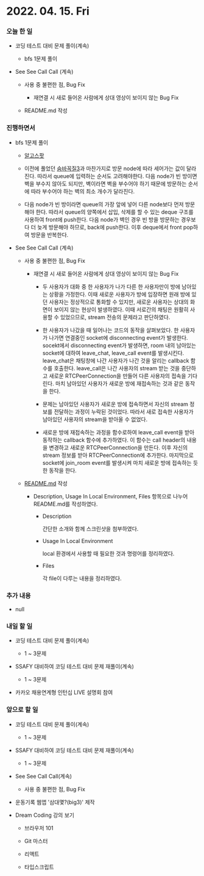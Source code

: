 # 2022. 04. 15. Fri

### 오늘 한 일

- 코딩 테스트 대비 문제 풀이(계속)

  - bfs 1문제 풀이

- See See Call Call (계속)

  - 사용 중 불편한 점, Bug Fix

    - 재연결 시 새로 들어온 사람에게 상대 영상이 보이지 않는 Bug Fix

  - README.md 작성

### 진행하면서

- bfs 1문제 풀이

  - [알고스팟](https://www.acmicpc.net/problem/1261)

  - 이전에 풀었던 [숨바꼭질3](https://www.acmicpc.net/problem/13549)과 마찬가지로 방문 node에 따라 세어가는 값이 달라진다. 따라서 queue에 입력하는 순서도 고려해야한다. 다음 node가 빈 방이면 벽을 부수지 않아도 되지만, 벽이라면 벽을 부수어야 하기 때문에 방문하는 순서에 따라 부수어야 하는 벽의 최소 개수가 달라진다.

  - 다음 node가 빈 방이라면 queue의 가장 앞에 넣어 다른 node보다 먼저 방문해야 한다. 따라서 queue의 양쪽에서 삽입, 삭제를 할 수 있는 deque 구조를 사용하여 front에 push한다. 다음 node가 벽인 경우 빈 방을 방문하는 경우보다 더 늦게 방문해야 하므로, back에 push한다. 이후 deque에서 front pop하여 방문을 반복한다.

- See See Call Call (계속)

  - 사용 중 불편한 점, Bug Fix

    - 재연결 시 새로 들어온 사람에게 상대 영상이 보이지 않는 Bug Fix

      - 두 사용자가 대화 중 한 사용자가 나가 다른 한 사용자만이 방에 남아있는 상황을 가정한다. 이때 새로운 사용자가 방에 입장하면 원래 방에 있던 사용자는 정상적으로 통화할 수 있지만, 새로운 사용자는 상대의 화면이 보이지 않는 현상이 발생하였다. 이때 서로간의 채팅은 원활히 사용할 수 있었으므로, stream 전송의 문제라고 판단하였다.

      - 한 사용자가 나갔을 때 일어나는 코드의 동작을 살펴보았다. 한 사용자가 나가면 연결중인 socket에 disconnecting event가 발생한다. socekt에서 disconnecting event가 발생하면, room 내의 남아있는 socket에 대하여 leave_chat, leave_call event를 발생시킨다. leave_chat은 채팅창에 나간 사용자가 나간 것을 알리는 callback 함수를 호출한다. leave_call은 나간 사용자의 stream 받는 것을 중단하고 새로운 RTCPeerConnection을 만들어 다른 사용자의 접속을 기다린다. 마치 남아있던 사용자가 새로운 방에 재접속하는 것과 같은 동작을 한다.

      - 문제는 남아있던 사용자가 새로운 방에 접속하면서 자신의 stream 정보를 전달하는 과정이 누락된 것이었다. 따라서 새로 접속한 사용자가 남아있던 사용자의 stream을 받아올 수 없었다.

      - 새로운 방에 재접속하는 과정을 함수로하여 leave_call event을 받아 동작하는 callback 함수에 추가하였다. 이 함수는 call header의 내용을 변경하고 새로운 RTCPeerConnection을 만든다. 이후 자신의 stream 정보를 받아 RTCPeerConnection에 추가한다. 마지막으로 socket에 join_room event를 발생시켜 마치 새로운 방에 접속하는 듯한 동작을 한다.

  - [README.md](https://github.com/defrostingk/see-see-call-call) 작성

    - Description, Usage In Local Environment, Files 항목으로 나누어 README.md를 작성하였다.

      - Description

        간단한 소개와 함께 스크린샷을 첨부하였다.

      - Usage In Local Environment

        local 환경에서 사용할 때 필요한 것과 명령어를 정리하였다.

      - Files

        각 file이 다루는 내용을 정리하였다.

### 추가 내용

- null

### 내일 할 일

- 코딩 테스트 대비 문제 풀이(계속)

  - 1 ~ 3문제

- SSAFY 대비하여 코딩 테스트 대비 문제 재풀이(계속)

  - 1 ~ 3문제

- 카카오 채용연계형 인턴십 LIVE 설명회 참여

### 앞으로 할 일

- 코딩 테스트 대비 문제 풀이(계속)

  - 1 ~ 3문제

- SSAFY 대비하여 코딩 테스트 대비 문제 재풀이(계속)

  - 1 ~ 3문제

- See See Call Call(계속)

  - 사용 중 불편한 점, Bug Fix

- 운동기록 웹앱 '삼대몇?(big3)' 제작

- Dream Coding 강의 보기

  - 브라우저 101

  - Git 마스터

  - 리액트

  - 타입스크립트

<br><br>
